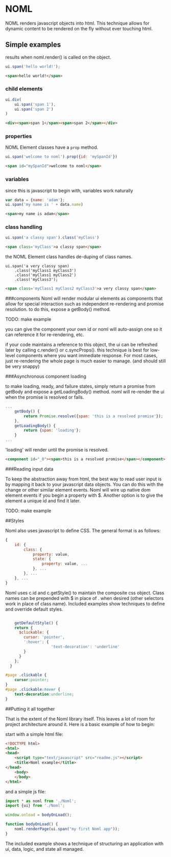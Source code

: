 NOML
===

NOML renders javascript objects into html.  This technique allows for dynamic content to be rendered on the fly without ever touching html.

## Simple examples

results when noml.render() is called on the object.

```javascript
ui.span('hello world!');
```
```html
<span>hello world!</span>
```

### child elements

```javascript
ui.div(
	ui.span('span 1'),
	ui.span('span 2')
)
```
```html
<div><span>span 1</span><span>span 2</span></div>
```

### properties

NOML Element classes have a ```prop``` method.

```javascript
ui.span('welcome to noml').prop({id: 'mySpanId'})
```
```html
<span id="mySpanId">welcome to noml</span>
```

### variables

since this is javascript to begin with, variables work naturally

```javascript
var data = {name: 'adam'};
ui.span('my name is ' + data.name)
```
```html
<span>my name is adam</span>
```

### class handling

```javascript
ui.span('a classy span').class('myClass')
```
```html
<span class='myClass'>a classy span</span>
```

the NOML Element class handles de-duping of class names.

```javscript
ui.span('a very classy span)
	.class('myClass1 myClass3')
	.class('myClass1 myClass2')
	.class('myClass3');
```
```html
<span class='myClass1 myClass2 myClass3'>a very classy span</span>
```

###components
Noml will render modular ui elements as components that allow for special interaction such as independent re-rendering and promise resolution.  to do this, expose a getBody() method.

TODO: make example

you can give the component your own id or noml will auto-assign one so it can reference it for re-rendering, etc.  

if your code maintains a reference to this object, the ui can be refreshed later by calling c.render() or c.syncProps().  this technique is best for low-level components where you want immediate response.  For most cases, just re-rendering the whole page is much easier to manage. (and should still be very snappy)

###Asynchronous component loading

to make loading, ready, and failure states, simply return a promise from getBody and expose a getLoadingBody() method.  noml will re-render the ui when the promise is resolved or fails.  

```javascript
...
	getBody() {
		return Promise.resolve({span: 'this is a resolved promise'});
	},
	getLoadingBody() {
		return {span: 'loading'};
	}
...
```
'loading' will render until the promise is resolved.
```html
<component id="_0"><span>this is a resolved promise</span></component>
```

###Reading input data

To keep the abstraction away from html, the best way to read user input is by mapping it back to your javascript data objects.  You can do this with the change or other similar element events.  Noml will wire up native dom element events if you begin a property with $. Another option is to give the element a unique id and find it later.  

TODO: make example

##Styles

Noml also uses javascript to define CSS.  The general format is as follows:
```javascript
{
	id: {
		class: {
			property: value,
			state: {
				property: value, ...
			}, ...
		}, ...
	}, ...
}
```

Noml uses c.id and c.getStyle() to maintain the composite css object. Class names can be prepended with $ in place of . when desired (other selectors work in place of class name).  Included examples show techniques to define and override default styles.
```javascript

	getDefaultStyle() {
    return {
      $clickable: {
        cursor: 'pointer',
        ':hover': {
					'text-decoration': 'underline'
        }
      }
    };
  }

```
```css
#page .clickable {
	cursor:pointer;
}
#page .clickable:hover {
	text-decoration:underline;
}
```

##Putting it all together

That is the extent of the Noml library itself.  This leaves a lot of room for project architecture around it.  Here is a basic example of how to begin:

start with a simple html file:
```html
<!DOCTYPE html>
<html>
<head>
	<script type="text/javascript" src="readme.js"></script>
	<title>Noml example</title>
</head>
	<body>
	</body>
</html>
```

and a simple js file:
```javascript
import * as noml from './Noml';
import {ui} from './Noml';

window.onload = bodyOnLoad();

function bodyOnLoad() {
	noml.renderPage(ui.span("my first Noml app"));
}
```

The included example shows a technique of structuring an application with ui, data, logic, and state all managed.
